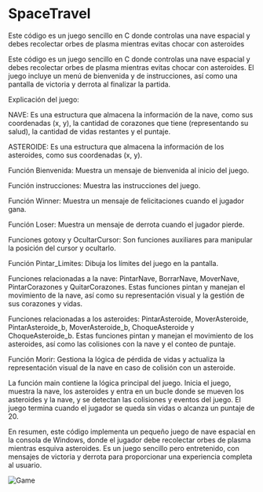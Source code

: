 # SpaceTravel
Este código es un juego sencillo en C donde controlas una nave espacial y debes recolectar orbes de plasma mientras evitas chocar con asteroides

Este código es un juego sencillo en C donde controlas una nave espacial y debes recolectar orbes de plasma mientras evitas chocar con asteroides. El juego incluye un menú de bienvenida y de instrucciones, así como una pantalla de victoria y derrota al finalizar la partida.

Explicación del juego:

NAVE: Es una estructura que almacena la información de la nave, como sus coordenadas (x, y), la cantidad de corazones que tiene (representando su salud), la cantidad de vidas restantes y el puntaje.

ASTEROIDE: Es una estructura que almacena la información de los asteroides, como sus coordenadas (x, y).

Función Bienvenida: Muestra un mensaje de bienvenida al inicio del juego.

Función instrucciones: Muestra las instrucciones del juego.

Función Winner: Muestra un mensaje de felicitaciones cuando el jugador gana.

Función Loser: Muestra un mensaje de derrota cuando el jugador pierde.

Funciones gotoxy y OcultarCursor: Son funciones auxiliares para manipular la posición del cursor y ocultarlo.

Función Pintar_Limites: Dibuja los límites del juego en la pantalla.

Funciones relacionadas a la nave: PintarNave, BorrarNave, MoverNave, PintarCorazones y QuitarCorazones. Estas funciones pintan y manejan el movimiento de la nave, así como su representación visual y la gestión de sus corazones y vidas.

Funciones relacionadas a los asteroides: PintarAsteroide, MoverAsteroide, PintarAsteroide_b, MoverAsteroide_b, ChoqueAsteroide y ChoqueAsteroide_b. Estas funciones pintan y manejan el movimiento de los asteroides, así como las colisiones con la nave y el conteo de puntaje.

Función Morir: Gestiona la lógica de pérdida de vidas y actualiza la representación visual de la nave en caso de colisión con un asteroide.

La función main contiene la lógica principal del juego. Inicia el juego, muestra la nave, los asteroides y entra en un bucle donde se mueven los asteroides y la nave, y se detectan las colisiones y eventos del juego. El juego termina cuando el jugador se queda sin vidas o alcanza un puntaje de 20.

En resumen, este código implementa un pequeño juego de nave espacial en la consola de Windows, donde el jugador debe recolectar orbes de plasma mientras esquiva asteroides. Es un juego sencillo pero entretenido, con mensajes de victoria y derrota para proporcionar una experiencia completa al usuario.

![Game](https://github.com/LuisRosado/SpaceTravel/assets/140114139/aee903f3-1e47-4d19-a686-f08ff127ad4a)

